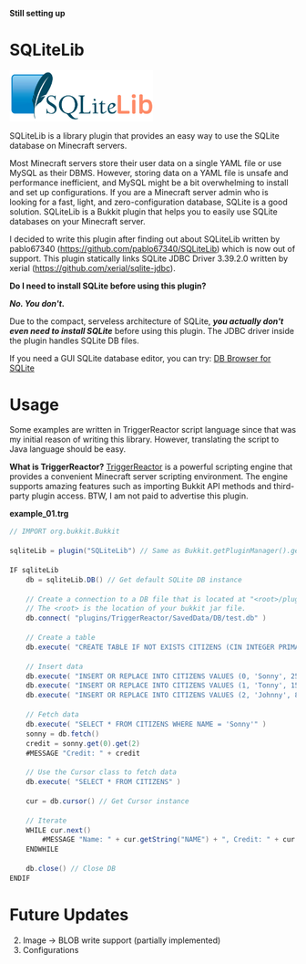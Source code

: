 **Still setting up**

# SQLiteLib
<img src="images\sqlitelib_logo.png" width=50% height=50%>

SQLiteLib is a library plugin that provides an easy way to use the SQLite database on Minecraft servers.

Most Minecraft servers store their user data on a single YAML file or use MySQL as their DBMS. However, storing data on a YAML file is unsafe and performance inefficient, and MySQL might be a bit overwhelming to install and set up configurations. If you are a Minecraft server admin who is looking for a fast, light, and zero-configuration database, SQLite is a good solution. SQLiteLib is a Bukkit plugin that helps you to easily use SQLite databases on your Minecraft server.

I decided to write this plugin after finding out about SQLiteLib written by pablo67340 (https://github.com/pablo67340/SQLiteLib) which is now out of support. This plugin statically links SQLite JDBC Driver 3.39.2.0 written by xerial (https://github.com/xerial/sqlite-jdbc).

**Do I need to install SQLite before using this plugin?**

***No. You don't.***

Due to the compact, serveless architecture of SQLite, ***you actually don't even need to install SQLite*** before using this plugin. The JDBC driver inside the plugin handles SQLite DB files.

If you need a GUI SQLite database editor, you can try: [DB Browser for SQLite](https://sqlitebrowser.org)

# Usage
Some examples are written in TriggerReactor script language since that was my initial reason of writing this library. However, translating the script to Java language should be easy.

**What is TriggerReactor?** [TriggerReactor](https://www.spigotmc.org/resources/triggerreactor-script-for-everything.40987/) is a powerful scripting engine that provides a convenient Minecraft server scripting environment. The engine supports amazing features such as importing Bukkit API methods and third-party plugin access. BTW, I am not paid to advertise this plugin.

**example_01.trg**
```java
// IMPORT org.bukkit.Bukkit

sqliteLib = plugin("SQLiteLib") // Same as Bukkit.getPluginManager().getPlugin("SQLiteLib")

IF sqliteLib
    db = sqliteLib.DB() // Get default SQLite DB instance

    // Create a connection to a DB file that is located at "<root>/plugins/TriggerReactor/SavedData/DB/test.db".
    // The <root> is the location of your bukkit jar file.
    db.connect( "plugins/TriggerReactor/SavedData/DB/test.db" )

    // Create a table
    db.execute( "CREATE TABLE IF NOT EXISTS CITIZENS (CIN INTEGER PRIMARY KEY NOT NULL, NAME VARCHAR(20) NOT NULL, CREDIT INTEGER NOT NULL)" )

    // Insert data
    db.execute( "INSERT OR REPLACE INTO CITIZENS VALUES (0, 'Sonny', 2500)" )
    db.execute( "INSERT OR REPLACE INTO CITIZENS VALUES (1, 'Tonny', 1500)" )
    db.execute( "INSERT OR REPLACE INTO CITIZENS VALUES (2, 'Johnny', 800)" )
    
    // Fetch data
    db.execute( "SELECT * FROM CITIZENS WHERE NAME = 'Sonny'" )
    sonny = db.fetch()
    credit = sonny.get(0).get(2)
    #MESSAGE "Credit: " + credit

    // Use the Cursor class to fetch data
    db.execute( "SELECT * FROM CITIZENS" )

    cur = db.cursor() // Get Cursor instance

    // Iterate
    WHILE cur.next()
        #MESSAGE "Name: " + cur.getString("NAME") + ", Credit: " + cur.getInt("CREDIT")
    ENDWHILE

    db.close() // Close DB
ENDIF
```


# Future Updates
2. Image -> BLOB write support (partially implemented)
3. Configurations
